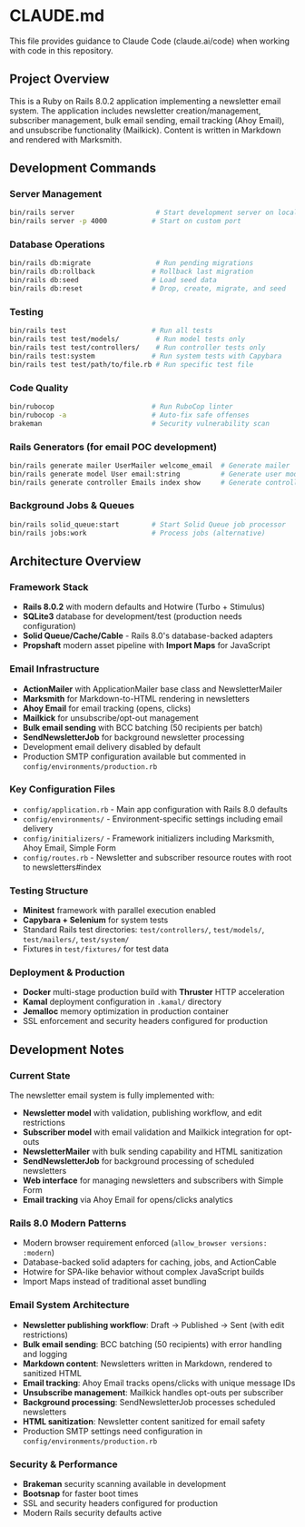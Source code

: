 # CLAUDE.md

This file provides guidance to Claude Code (claude.ai/code) when working with code in this repository.

## Project Overview

This is a Ruby on Rails 8.0.2 application implementing a newsletter email system. The application includes newsletter creation/management, subscriber management, bulk email sending, email tracking (Ahoy Email), and unsubscribe functionality (Mailkick). Content is written in Markdown and rendered with Marksmith.

## Development Commands

### Server Management
```bash
bin/rails server                    # Start development server on localhost:3000
bin/rails server -p 4000           # Start on custom port
```

### Database Operations
```bash
bin/rails db:migrate                # Run pending migrations
bin/rails db:rollback              # Rollback last migration
bin/rails db:seed                  # Load seed data
bin/rails db:reset                 # Drop, create, migrate, and seed
```

### Testing
```bash
bin/rails test                     # Run all tests
bin/rails test test/models/         # Run model tests only
bin/rails test test/controllers/    # Run controller tests only
bin/rails test:system              # Run system tests with Capybara
bin/rails test test/path/to/file.rb # Run specific test file
```

### Code Quality
```bash
bin/rubocop                        # Run RuboCop linter
bin/rubocop -a                     # Auto-fix safe offenses
brakeman                           # Security vulnerability scan
```

### Rails Generators (for email POC development)
```bash
bin/rails generate mailer UserMailer welcome_email  # Generate mailer
bin/rails generate model User email:string          # Generate user model
bin/rails generate controller Emails index show     # Generate controller
```

### Background Jobs & Queues
```bash
bin/rails solid_queue:start        # Start Solid Queue job processor
bin/rails jobs:work                # Process jobs (alternative)
```

## Architecture Overview

### Framework Stack
- **Rails 8.0.2** with modern defaults and Hotwire (Turbo + Stimulus)
- **SQLite3** database for development/test (production needs configuration)
- **Solid Queue/Cache/Cable** - Rails 8.0's database-backed adapters
- **Propshaft** modern asset pipeline with **Import Maps** for JavaScript

### Email Infrastructure
- **ActionMailer** with ApplicationMailer base class and NewsletterMailer
- **Marksmith** for Markdown-to-HTML rendering in newsletters
- **Ahoy Email** for email tracking (opens, clicks)
- **Mailkick** for unsubscribe/opt-out management
- **Bulk email sending** with BCC batching (50 recipients per batch)
- **SendNewsletterJob** for background newsletter processing
- Development email delivery disabled by default
- Production SMTP configuration available but commented in `config/environments/production.rb`

### Key Configuration Files
- `config/application.rb` - Main app configuration with Rails 8.0 defaults
- `config/environments/` - Environment-specific settings including email delivery
- `config/initializers/` - Framework initializers including Marksmith, Ahoy Email, Simple Form
- `config/routes.rb` - Newsletter and subscriber resource routes with root to newsletters#index

### Testing Structure
- **Minitest** framework with parallel execution enabled
- **Capybara + Selenium** for system tests
- Standard Rails test directories: `test/controllers/`, `test/models/`, `test/mailers/`, `test/system/`
- Fixtures in `test/fixtures/` for test data

### Deployment & Production
- **Docker** multi-stage production build with **Thruster** HTTP acceleration
- **Kamal** deployment configuration in `.kamal/` directory
- **Jemalloc** memory optimization in production container
- SSL enforcement and security headers configured for production

## Development Notes

### Current State
The newsletter email system is fully implemented with:
- **Newsletter model** with validation, publishing workflow, and edit restrictions
- **Subscriber model** with email validation and Mailkick integration for opt-outs
- **NewsletterMailer** with bulk sending capability and HTML sanitization
- **SendNewsletterJob** for background processing of scheduled newsletters
- **Web interface** for managing newsletters and subscribers with Simple Form
- **Email tracking** via Ahoy Email for opens/clicks analytics

### Rails 8.0 Modern Patterns
- Modern browser requirement enforced (`allow_browser versions: :modern`)
- Database-backed solid adapters for caching, jobs, and ActionCable
- Hotwire for SPA-like behavior without complex JavaScript builds
- Import Maps instead of traditional asset bundling

### Email System Architecture
- **Newsletter publishing workflow**: Draft → Published → Sent (with edit restrictions)
- **Bulk email sending**: BCC batching (50 recipients) with error handling and logging
- **Markdown content**: Newsletters written in Markdown, rendered to sanitized HTML
- **Email tracking**: Ahoy Email tracks opens/clicks with unique message IDs
- **Unsubscribe management**: Mailkick handles opt-outs per subscriber
- **Background processing**: SendNewsletterJob processes scheduled newsletters
- **HTML sanitization**: Newsletter content sanitized for email safety
- Production SMTP settings need configuration in `config/environments/production.rb`

### Security & Performance
- **Brakeman** security scanning available in development
- **Bootsnap** for faster boot times
- SSL and security headers configured for production
- Modern Rails security defaults active